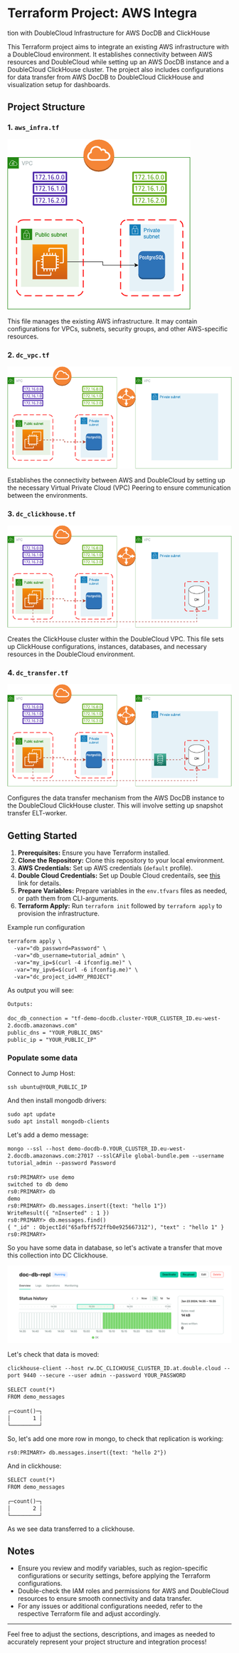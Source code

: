 # Terraform Project: AWS Integra
tion with DoubleCloud Infrastructure for AWS DocDB and ClickHouse

This Terraform project aims to integrate an existing AWS infrastructure with a DoubleCloud environment. It establishes connectivity between AWS resources and DoubleCloud while setting up an AWS DocDB instance and a DoubleCloud ClickHouse cluster. The project also includes configurations for data transfer from AWS DocDB to DoubleCloud ClickHouse and visualization setup for dashboards.

## Project Structure

### 1. `aws_infra.tf`
![AWS Infrastructure](../aws_rds_integration/aws_infra.png)

This file manages the existing AWS infrastructure. It may contain configurations for VPCs, subnets, security groups, and other AWS-specific resources.

### 2. `dc_vpc.tf`
![DoubleCloud VPC](../aws_rds_integration/dc_vpc.png)

Establishes the connectivity between AWS and DoubleCloud by setting up the necessary Virtual Private Cloud (VPC) Peering to ensure communication between the environments.

### 3. `dc_clickhouse.tf`
![DoubleCloud ClickHouse Cluster](../aws_rds_integration/dc_clickhouse.png)

Creates the ClickHouse cluster within the DoubleCloud VPC. This file sets up ClickHouse configurations, instances, databases, and necessary resources in the DoubleCloud environment.

### 4. `dc_transfer.tf`
![Data Transfer Configuration](../aws_rds_integration/dc_transfer.png)

Configures the data transfer mechanism from the AWS DocDB instance to the DoubleCloud ClickHouse cluster. This will involve setting up snapshot transfer ELT-worker.

## Getting Started

1. **Prerequisites:** Ensure you have Terraform installed.
2. **Clone the Repository:** Clone this repository to your local environment.
3. **AWS Credentials:** Set up AWS credentials (`default` profile).
4. **Double Cloud Credentials:** Set up Double Cloud credentails, see [this]( https://double.cloud/docs/en/public-api/tutorials/transfer-api-quickstart) link for details.
4. **Prepare Variables:** Prepare variables in the `env.tfvars` files as needed, or path them from CLI-arguments.
5. **Terraform Apply:** Run `terraform init` followed by `terraform apply` to provision the infrastructure.

Example run configuration
```shell
terraform apply \
  -var="db_password=Password" \
  -var="db_username=tutorial_admin" \
  -var="my_ip=$(curl -4 ifconfig.me)" \
  -var="my_ipv6=$(curl -6 ifconfig.me)" \
  -var="dc_project_id=MY_PROJECT"
```

As output you will see:

```hcl
Outputs:

doc_db_connection = "tf-demo-docdb.cluster-YOUR_CLUSTER_ID.eu-west-2.docdb.amazonaws.com"
public_dns = "YOUR_PUBLIC_DNS"
public_ip = "YOUR_PUBLIC_IP"
```

### Populate some data

Connect to Jump Host:
```shell
ssh ubuntu@YOUR_PUBLIC_IP
```

And then install mongodb drivers:
```shell
sudo apt update
sudo apt install mongodb-clients

```

Let's add a demo message:

```shell
mongo --ssl --host demo-docdb-0.YOUR_CLUSTER_ID.eu-west-2.docdb.amazonaws.com:27017 --sslCAFile global-bundle.pem --username tutorial_admin --password Password

rs0:PRIMARY> use demo
switched to db demo
rs0:PRIMARY> db
demo
rs0:PRIMARY> db.messages.insert({text: "hello 1"})
WriteResult({ "nInserted" : 1 })
rs0:PRIMARY> db.messages.find()
{ "_id" : ObjectId("65afbff572ffb0e925667312"), "text" : "hello 1" }
rs0:PRIMARY> 
```

So you have some data in database, so let's activate a transfer that move this collection into DC Clickhouse.

![img_1.png](assets/doc_db_repl_transfer.png)

Let's check that data is moved:

```shell
clickhouse-client --host rw.DC_CLICHOUSE_CLUSTER_ID.at.double.cloud --port 9440 --secure --user admin --password YOUR_PASSWORD

SELECT count(*)
FROM demo_messages

┌─count()─┐
│       1 │
└─────────┘
```

So, let's add one more row in mongo, to check that replication is working:

```shell
rs0:PRIMARY> db.messages.insert({text: "hello 2"})
```

And in clickhouse:

```shell
SELECT count(*)
FROM demo_messages

┌─count()─┐
│       2 │
└─────────┘
```

As we see data transferred to a clickhouse.


## Notes

- Ensure you review and modify variables, such as region-specific configurations or security settings, before applying the Terraform configurations.
- Double-check the IAM roles and permissions for AWS and DoubleCloud resources to ensure smooth connectivity and data transfer.
- For any issues or additional configurations needed, refer to the respective Terraform file and adjust accordingly.

---

Feel free to adjust the sections, descriptions, and images as needed to accurately represent your project structure and integration process!
